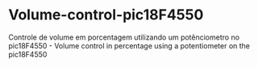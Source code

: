 # Volume-control-pic18F4550
Controle de volume em porcentagem utilizando um potênciometro no pic18F4550 - Volume control in percentage using a potentiometer on the pic18F4550
